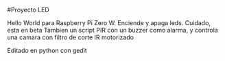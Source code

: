 #Proyecto LED

Hello World para Raspberry Pi Zero W.
Enciende y apaga leds. Cuidado, esta en beta
Tambien un script PIR con un buzzer como alarma,
y controla una camara con filtro de corte IR motorizado

Editado en python con gedit
